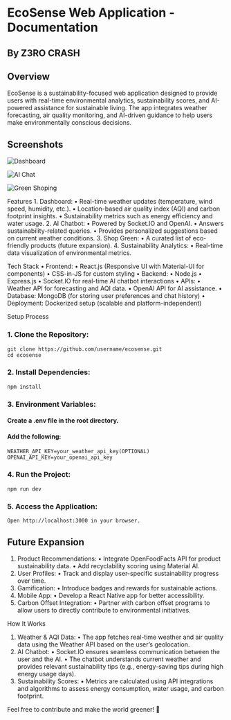 # EcoSense Web Application - Documentation

## By Z3RO CRASH

## Overview

EcoSense is a sustainability-focused web application designed to provide users with real-time environmental analytics, sustainability scores, and AI-powered assistance for sustainable living. The app integrates weather forecasting, air quality monitoring, and AI-driven guidance to help users make environmentally conscious decisions.

## Screenshots

![Dashboard](https://i.imgur.com/RP1LxtK.png)

![AI Chat](https://i.imgur.com/kpYizgJ.png)

![Green Shoping](https://i.imgur.com/oLYev8t.png)

Features 1. Dashboard:
• Real-time weather updates (temperature, wind speed, humidity, etc.).
• Location-based air quality index (AQI) and carbon footprint insights.
• Sustainability metrics such as energy efficiency and water usage. 2. AI Chatbot:
• Powered by Socket.IO and OpenAI.
• Answers sustainability-related queries.
• Provides personalized suggestions based on current weather conditions. 3. Shop Green:
• A curated list of eco-friendly products (future expansion). 4. Sustainability Analytics:
• Real-time data visualization of environmental metrics.

Tech Stack
• Frontend:
• React.js (Responsive UI with Material-UI for components)
• CSS-in-JS for custom styling
• Backend:
• Node.js
• Express.js
• Socket.IO for real-time AI chatbot interactions
• APIs:
• Weather API for forecasting and AQI data.
• OpenAI API for AI assistance.
• Database: MongoDB (for storing user preferences and chat history)
• Deployment: Dockerized setup (scalable and platform-independent)

Setup Process

### 1. Clone the Repository:

```console
git clone https://github.com/username/ecosense.git
cd ecosense
```

### 2. Install Dependencies:

```console
npm install
```

### 3. Environment Variables:

#### Create a .env file in the root directory.

#### Add the following:

```console
WEATHER_API_KEY=your_weather_api_key(OPTIONAL)
OPENAI_API_KEY=your_openai_api_key
```

### 4. Run the Project:

```console
npm run dev
```

### 5. Access the Application:

    Open http://localhost:3000 in your browser.

## Future Expansion

1. Product Recommendations:
   • Integrate OpenFoodFacts API for product sustainability data.
   • Add recyclability scoring using Material AI.
2. User Profiles:
   • Track and display user-specific sustainability progress over time.
3. Gamification:
   • Introduce badges and rewards for sustainable actions.
4. Mobile App:
   • Develop a React Native app for better accessibility.
5. Carbon Offset Integration:
   • Partner with carbon offset programs to allow users to directly contribute to environmental initiatives.

How It Works

1. Weather & AQI Data:
   • The app fetches real-time weather and air quality data using the Weather API based on the user’s geolocation.
2. AI Chatbot:
   • Socket.IO ensures seamless communication between the user and the AI.
   • The chatbot understands current weather and provides relevant sustainability tips (e.g., energy-saving tips during high energy usage days).
3. Sustainability Scores:
   • Metrics are calculated using API integrations and algorithms to assess energy consumption, water usage, and carbon footprint.

Feel free to contribute and make the world greener! 🌱
